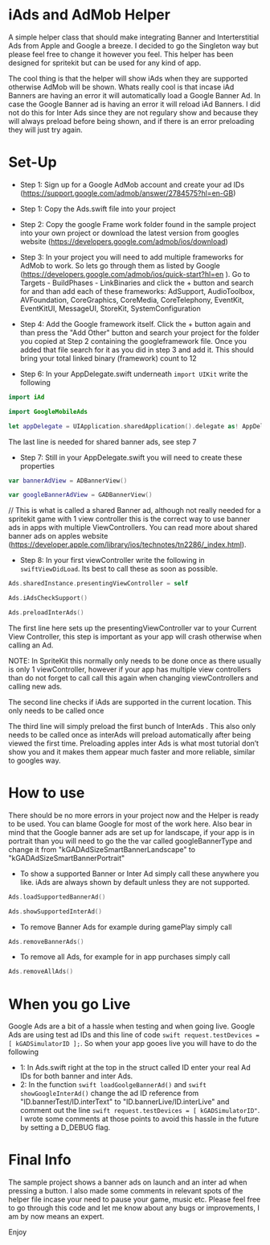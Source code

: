 # iAds and AdMob Helper

A simple helper class that should make integrating Banner and Interterstitial Ads from Apple and Google a breeze.
I decided to go the Singleton way but please feel free to change it however you feel. This helper has been designed for spritekit but can be used for any kind of app.

The cool thing is that the helper will show iAds when they are supported otherwise AdMob will be shown. 
Whats really cool is that incase iAd Banners are having an error it will automatically load a Google Banner Ad. In case the Google Banner ad is having an error it will reload iAd Banners. 
I did not do this for Inter Ads since they are not regulary show and because they will always preload before being shown, and if there is an error preloading they will just try again. 

# Set-Up

- Step 1: Sign up for a Google AdMob account and create your ad IDs (https://support.google.com/admob/answer/2784575?hl=en-GB)

- Step 1: Copy the Ads.swift file into your project

- Step 2: Copy the google Frame work folder found in the sample project into your own project or download the latest version from googles website (https://developers.google.com/admob/ios/download)

- Step 3: In your project you will need to add multiple frameworks for AdMob to work. So  lets go through them as listed by Google (https://developers.google.com/admob/ios/quick-start?hl=en
 ). Go to Targets - BuildPhases - LinkBinaries and click the + button and search for and than add each of these frameworks: AdSupport, AudioToolbox, AVFoundation, CoreGraphics, CoreMedia, CoreTelephony, EventKit, EventKitUI, MessageUI, StoreKit, SystemConfiguration

- Step 4: Add the Google framework itself. 
 Click the + button again and than press the "Add Other" button and search your project for the folder you copied at Step 2 containing the googleframework file. Once you added that file search for it as you did in step 3 and add it. This should bring your total linked binary (framework) count to 12

- Step 6: In your AppDelegate.swift underneath ```import UIKit``` write the following
```swift
import iAd
```
```swift
import GoogleMobileAds
```
```swift
let appDelegate = UIApplication.sharedApplication().delegate as! AppDelegate
```

The last line is needed for shared banner ads, see step 7



- Step 7: Still in your AppDelegate.swift you will need to create these properties

```swift
var bannerAdView = ADBannerView()
```
```swift
var googleBannerAdView = GADBannerView()
```

// This is what is called a shared Banner ad, although not really needed for a spritekit game with 1 view controller this is the correct way to use banner ads in apps with multiple ViewControllers. You can read more about shared banner ads on apples website (https://developer.apple.com/library/ios/technotes/tn2286/_index.html).

- Step 8: In your first viewController write the following in ```swiftViewDidLoad```. Its best to call these as soon as possible.
```swift
Ads.sharedInstance.presentingViewController = self
```
```swift
Ads.iAdsCheckSupport()
```
```swift
Ads.preloadInterAds()
```
The first line here sets up the presentingViewController var to your Current View Controller, this step is important as your app will crash otherwise when calling an Ad.

NOTE: In SpriteKit this normally only needs to be done once as there usually is only 1 viewController, however if your app has multiple view controllers than do not forget to call call this again when changing viewControllers and calling new ads. 

The second line checks if iAds are supported in the current location. This only needs to be called once

The third line will simply preload the first bunch of InterAds . This also only needs to be called once as interAds will preload automatically after being viewed the first time. Preloading apples inter Ads is what most tutorial don’t show you and it makes them appear much faster and more reliable, similar to googles way.


# How to use

There should be no more errors in your project now and the Helper is ready to be used. You can blame Google for most of the work here. Also bear in mind that the Google banner ads are set up for landscape, if your app is in portrait than you will need to go the the var called googleBannerType and change it from "kGADAdSizeSmartBannerLandscape" to "kGADAdSizeSmartBannerPortrait"

- To show a supported Banner or Inter Ad simply call these anywhere you like. iAds are always shown by default unless they are not supported.
```swift
Ads.loadSupportedBannerAd()
```
```swift
Ads.showSupportedInterAd()
```
- To remove Banner Ads for example during gamePlay simply call 
```swift
Ads.removeBannerAds()
```
- To remove all Ads, for example for in app purchases simply call
```swift
Ads.removeAllAds()
```
# When you go Live 
Google Ads are a bit of a hassle when testing and when going live.
Google Ads are using test ad IDs and this line of code ```swift request.testDevices = [ kGADSimulatorID ];```.
So when your app gooes live you will have to do the following

- 1: In Ads.swift right at the top in the struct called ID enter your real Ad IDs for both banner and inter Ads.
- 2: In the function ```swift loadGoolgeBannerAd()``` and ```swift showGoogleInterAd()``` change the ad ID reference from "ID.bannerTest/ID.interText" to "ID.bannerLive/ID.interLive" and comment out the line ```swift request.testDevices = [ kGADSimulatorID"```. I wrote some comments at those points to avoid this hassle in the future by setting a D_DEBUG flag.


# Final Info
The sample project shows a banner ads on launch and an inter ad when pressing a button. 
I also made some comments in relevant spots of the helper file incase your need to pause your game, music etc.
Please feel free to go through this code and let me know about any bugs or improvements, I am by now means an expert. 

Enjoy



 
